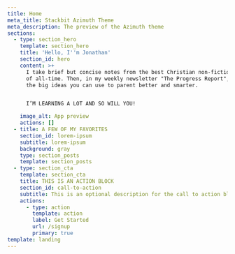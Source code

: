 ```yaml
---
title: Home
meta_title: Stackbit Azimuth Theme
meta_description: The preview of the Azimuth theme
sections:
  - type: section_hero
    template: section_hero
    title: 'Hello, I''m Jonathan'
    section_id: hero
    content: >+
      I take brief but concise notes from the best Christian non-fiction books
      of all-time. Then, in my weekly newsletter "The Progress Report", I share
      the big ideas you can use to parent better and smarter.


      I’M LEARNING A LOT AND SO WILL YOU! 

    image_alt: App preview
    actions: []
  - title: A FEW OF MY FAVORITES
    section_id: lorem-ipsum
    subtitle: lorem-ipsum
    background: gray
    type: section_posts
    template: section_posts
  - type: section_cta
    template: section_cta
    title: THIS IS AN ACTION BLOCK
    section_id: call-to-action
    subtitle: This is an optional description for the call to action block.
    actions:
      - type: action
        template: action
        label: Get Started
        url: /signup
        primary: true
template: landing
---
```


